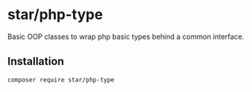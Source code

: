 # star/php-type

Basic OOP classes to wrap php basic types behind a common interface.

## Installation

`composer require star/php-type`

